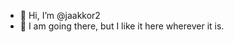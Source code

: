 - 👋 Hi, I’m @jaakkor2
- 👀 I am going there, but I like it here wherever it is.

<!---
jaakkor2/jaakkor2 is a ✨ special ✨ repository because its `README.md` (this file) appears on your GitHub profile.
You can click the Preview link to take a look at your changes.
--->
